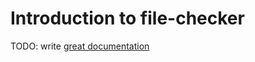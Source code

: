 # Introduction to file-checker

TODO: write [great documentation](http://jacobian.org/writing/what-to-write/)

